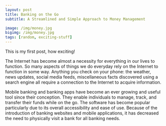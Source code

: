 ```yaml
---
layout: post
title: Banking on the Go
subtitle: A Streamlined and Simple Approach to Money Management

image: /img/money.jpg
bigimg: /img/money.jpg
tags: [random, exciting-stuff]
---
```


This is my first post, how exciting!

The Internet has become almost a necessity for everything in our lives to function. So many aspects of things we do everyday rely on the Internet to function in some way. Anything you check on your phone: the weather, news updates, social media feeds, miscellaneous facts discovered using a search engine all require a connection to the Internet to acquire information.

Mobile banking and banking apps have become an ever growing and useful tool since their conception. They enable individuals to manage, track, and transfer their funds while on the go. The software has become popular particularly due to its overall accessibility and ease of use. Because of the introduction of banking websites and mobile applications, it has decreased the need to physically visit a bank for all banking needs.
